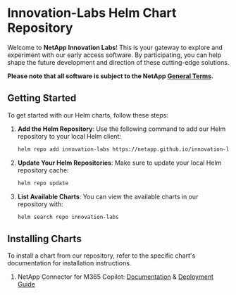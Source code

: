 # Innovation-Labs Helm Chart Repository

Welcome to **NetApp Innovation Labs**! This is your gateway to explore and experiment with our early access software. By participating, you can help shape the future development and direction of these cutting-edge solutions.

**Please note that all software is subject to the NetApp [General Terms](https://www.netapp.com/how-to-buy/sales-terms-and-conditions/terms-with-customers/general-terms/general-terms/).**

## Getting Started

To get started with our Helm charts, follow these steps:

1. **Add the Helm Repository**: Use the following command to add our Helm repository to your local Helm client:
   ```bash
   helm repo add innovation-labs https://netapp.github.io/innovation-labs-helm-charts
   ```
1. **Update Your Helm Repositories**: Make sure to update your local Helm repository cache:
   ```bash
   helm repo update
   ```
1. **List Available Charts**: You can view the available charts in our repository with:
   ```bash
   helm search repo innovation-labs
   ```

## Installing Charts
To install a chart from our repository, refer to the specific chart's documentation for installation instructions.

1. NetApp Connector for M365 Copilot: [Documentation](https://github.com/NetApp/Innovation-Labs/blob/main/netapp-connector/README.md) & [Deployment Guide](https://github.com/NetApp/Innovation-Labs/blob/main/netapp-connector/helm/README.md)